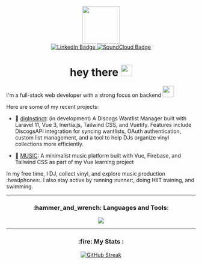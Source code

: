 <div id="header" align="center">
  <img src="https://media.giphy.com/media/3C55oUiJteHW8/giphy.gif" width="100"/>
  <div id="badges">
    <a href="https://www.linkedin.com/in/denis-kolokolov/">
      <img src="https://img.shields.io/badge/LinkedIn-blue?style=for-the-badge&logo=linkedin&logoColor=white" alt="LinkedIn Badge"/>
    </a>
    <a href="https://soundcloud.com/escapist_berlin">
      <img src="https://img.shields.io/badge/SoundCloud-orange?style=for-the-badge&logo=soundcloud&logoColor=white" alt="SoundCloud Badge"/>
    </a>
  </div>
  <h1>
    hey there
    <img src="https://media.giphy.com/media/hvRJCLFzcasrR4ia7z/giphy.gif" width="30px"/>
  </h1>
</div>

I'm a full-stack web developer with a strong focus on backend <img src="https://media.giphy.com/media/5ndklThG9vUUdTmgMn/giphy.gif" width="30">

<p>Here are some of my recent projects:</p>

- :minidisc: <a href="https://github.com/escapist-berlin/dig-instinct-app">digInstinct</a>: (in development) A Discogs Wantlist Manager built with Laravel 11, Vue 3, Inertia.js, Tailwind CSS, and Vuetify. Features include DiscogsAPI integration for syncing wantlists, OAuth authentication, custom list management, and a tool to help DJs organize vinyl collections more efficiently.

- :musical_note: <a href="https://music-app-zeta-liard.vercel.app/">MUSIC</a>: A minimalist music platform built with Vue, Firebase, and Tailwind CSS as part of my Vue learning project

<p>In my free time, I DJ, collect vinyl, and explore music production :headphones:. I also stay active by running :runner:, doing HIIT training, and swimming.</p>

---

<h3 align="center">
  :hammer_and_wrench: Languages and Tools:
</h3>

<p align="center">
  <a href="https://skillicons.dev">
    <img src="https://skillicons.dev/icons?i=php,laravel,ruby,rails,py,mysql,postgres,firebase,vue,react,vite,js,html,css,sass,tailwind,git,figma,heroku,vercel&perline=20" />
  </a>
</p>

---

<h3 align="center">
  <strong>:fire: My Stats :</strong>
</h3>

<p align="center">
  <a href="https://git.io/streak-stats">
    <img src="https://streak-stats.demolab.com?user=escapist-berlin&theme=tokyonight&date_format=j%20M%5B%20Y%5D" alt="GitHub Streak">
  </a>
</p>
